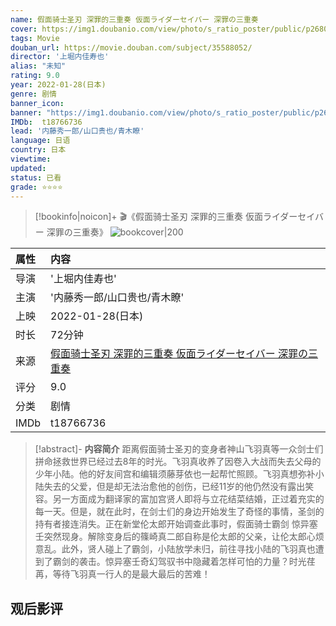 ```yaml
---
name: 假面骑士圣刃 深罪的三重奏 仮面ライダーセイバー 深罪の三重奏
cover: https://img1.doubanio.com/view/photo/s_ratio_poster/public/p2680729717.jpg
tags: Movie
douban_url: https://movie.douban.com/subject/35588052/
director: '上堀内佳寿也'
alias: "未知"
rating: 9.0
year: 2022-01-28(日本)
genre: 剧情
banner_icon: 
banner: "https://img1.doubanio.com/view/photo/s_ratio_poster/public/p2680729717.jpg"
IMDb:  t18766736
lead: '内藤秀一郎/山口贵也/青木瞭' 
language: 日语 
country: 日本 
viewtime:
updated: 
status: 已看
grade: ⭐️⭐️⭐️⭐️
---
```

> [!bookinfo|noicon]+ 🎬《假面骑士圣刃 深罪的三重奏 仮面ライダーセイバー 深罪の三重奏》
> ![bookcover|200](https://img1.doubanio.com/view/photo/s_ratio_poster/public/p2680729717.jpg)
>
| 属性 | 内容                                       |
|:---- |:------------------------------------------ |
| 导演 | '上堀内佳寿也'                         |
| 主演 | '内藤秀一郎/山口贵也/青木瞭'                             |
| 上映 | 2022-01-28(日本)                             |
| 时长 | 72分钟                   |
| 来源 | [假面骑士圣刃 深罪的三重奏 仮面ライダーセイバー 深罪の三重奏](https://movie.douban.com/subject/35588052/) |
| 评分 | 9.0                           |
| 分类 | 剧情                            |
| IMDb | t18766736                             | 

> [!abstract]- **内容简介**
>  距离假面骑士圣刃的变身者神山飞羽真等一众剑士们拼命拯救世界已经过去8年的时光。飞羽真收养了因卷入大战而失去父母的少年小陆。他的好友间宫和编辑须藤芽依也一起帮忙照顾。飞羽真想弥补小陆失去的父爱，但是却无法治愈他的创伤，已经11岁的他仍然没有露出笑容。另一方面成为翻译家的富加宫贤人即将与立花结菜结婚，正过着充实的每一天。但是，就在此时，在剑士们的身边开始发生了奇怪的事情，圣剑的持有者接连消失。正在新堂伦太郎开始调查此事时，假面骑士霸剑 惊异塞壬突然现身。解除变身后的篠崎真二郎自称是伦太郎的父亲，让伦太郎心烦意乱。此外，贤人碰上了霸剑，小陆放学未归，前往寻找小陆的飞羽真也遭到了霸剑的袭击。惊异塞壬奇幻驾驭书中隐藏着怎样可怕的力量？时光荏苒，等待飞羽真一行人的是最大最后的苦难！
>  
## 观后影评
